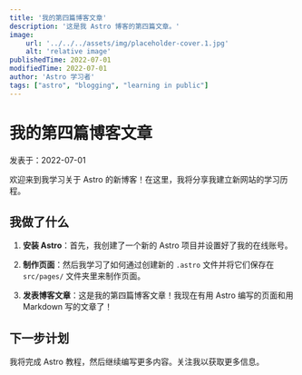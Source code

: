 ```yaml
---
title: '我的第四篇博客文章'
description: '这是我 Astro 博客的第四篇文章。'
image:
    url: '../../../assets/img/placeholder-cover.1.jpg'
    alt: 'relative image'
publishedTime: 2022-07-01
modifiedTime: 2022-07-01
author: 'Astro 学习者'
tags: ["astro", "blogging", "learning in public"]
---
```


# 我的第四篇博客文章

 发表于：2022-07-01

 欢迎来到我学习关于 Astro 的新博客！在这里，我将分享我建立新网站的学习历程。

 ## 我做了什么

 1. **安装 Astro**：首先，我创建了一个新的 Astro 项目并设置好了我的在线账号。

 2. **制作页面**：然后我学习了如何通过创建新的 `.astro` 文件并将它们保存在 `src/pages/` 文件夹里来制作页面。

 3. **发表博客文章**：这是我的第四篇博客文章！我现在有用 Astro 编写的页面和用 Markdown 写的文章了！

 ## 下一步计划

 我将完成 Astro 教程，然后继续编写更多内容。关注我以获取更多信息。
